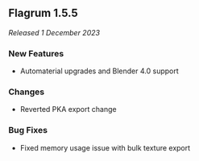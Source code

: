 ## Flagrum 1.5.5

_Released 1 December 2023_

### New Features

- Automaterial upgrades and Blender 4.0 support

### Changes

- Reverted PKA export change

### Bug Fixes

- Fixed memory usage issue with bulk texture export